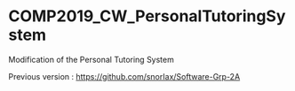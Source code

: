 # COMP2019_CW_PersonalTutoringSystem
Modification of the Personal Tutoring System

Previous version : https://github.com/snorIax/Software-Grp-2A

